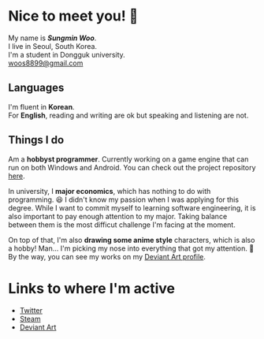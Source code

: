# Nice to meet you! 👋

My name is ***Sungmin Woo***.  
I live in Seoul, South Korea.  
I'm a student in Dongguk university.  
woos8899@gmail.com

## Languages

I'm fluent in **Korean**.  
For **English**, reading and writing are ok but speaking and listening are not.

## Things I do

Am a **hobbyst programmer**.
Currently working on a game engine that can run on both Windows and Android.
You can check out the project repository [here](https://github.com/SausageTaste/Little-Ruler).

In university, I **major economics**, which has nothing to do with programming. 😆
I didn't know my passion when I was applying for this degree.
While I want to commit myself to learning software engineering, it is also important to pay enough attention to my major.
Taking balance between them is the most difficut challenge I'm facing at the moment.

On top of that, I'm also **drawing some anime style** characters, which is also a hobby!
Man... I'm picking my nose into everything that got my attention. 🤣
By the way, you can see my works on my [Deviant Art profile](https://www.deviantart.com/sausagetaste).


# Links to where I'm active

* [Twitter](https://twitter.com/woos8899)
* [Steam](https://steamcommunity.com/id/sausagetaste/)
* [Deviant Art](https://www.deviantart.com/sausagetaste)
